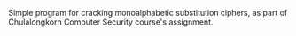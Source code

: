 Simple program for cracking monoalphabetic substitution ciphers, as part of Chulalongkorn Computer Security course's assignment.
